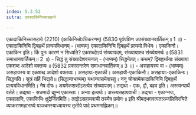 ```yaml
---
index: 5.3.52
sutra: एकादाकिनिच्चासहाये

---
```

एकादाकिनिच्चासहाये (2210) (आकिनिचोऽधिकरणम्) (5830 पूर्वपक्षिण उपसंख्यानवार्तिकम्॥ 1 ॥) - एकादाकिनिचि द्विबह्वर्थे प्रत्ययविधानम् - (भाष्यम्) एकादाकिनिचि द्विबह्वर्थे प्रत्ययो विधेयः। एकाकिनौ। एकाकिन इति। किं पुनः कारणं न सिध्यति? एकशब्दोऽयं संख्यापदम्, संख्यायाश्च संख्येयमर्थः॥ (5831 समाधानवार्तिकम्॥ 2 ॥) - सिद्धं तु संख्यादेशवचनात् - (भाष्यम्) सिद्धमेतत्। कथम्? द्विबह्वर्थायाः संख्याया एकशब्द आदेशो वक्तव्यः॥ (5832 प्रकारान्तरेण समाधानवार्तिकम्॥ 3 ॥) - असहायस्य वा - (भाष्यम्) असहायस्य वा एकशब्द आदेशो वक्तव्यः। असहायः-एकाकी। असहायौ-एकाकिनौ। असहायाः-एकाकिनः। सिद्ध्यति। सूत्रं तर्हि भिद्यते॥ (सिद्धान्तभाष्यम्) यथान्यासमेवास्तु। ननु चोक्तमेकादाकिनिचि द्विबह्वर्थे प्रत्ययविधानमिति। नैष दोषः। अयमेकशब्दोऽस्त्येव संख्यापदम्। तद्यथा - एकः, द्वौ, बहव इति। अस्त्यन्यार्थे वर्तते। तद्यथा - सधमादो द्युम्न एकास्ताः। अन्या इत्यर्थः। अस्त्यसहायवाची। तद्यथा - एकाग्नयः, एकहलानि, एकाकिभिः क्षुद्रैर्जितमिति। तद्योऽसहायवाची तस्यैष प्रयोगः॥ इति श्रीमद्भगवत्पतञ्ञ्जलिविरचिते व्याकरणमहाभाष्ये पञ्ञ्चमस्याध्यायस्य तृतीये पादे प्रथममाह्निकम्॥